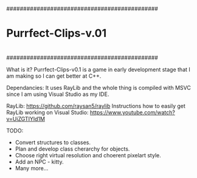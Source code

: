 #############################################
#                                           #
#             Purrfect-Clips-v.01           #
#                                           #
#############################################

What is it?
Purrfect-Clips-v0.1 is a game in early development stage that I am making so I can get better at C++.

Dependancies:
It uses RayLib and the whole thing is compiled with MSVC since I am using Visual Studio as my IDE.

RayLib: https://github.com/raysan5/raylib
Instructions how to easily get RayLib working on Visual Studio: https://www.youtube.com/watch?v=UiZGTIYld1M

TODO:
- Convert structures to classes.
- Plan and develop class cherarchy for objects.
- Choose right virtual resolution and choerent pixelart style.
- Add an NPC - kitty.
- Many more...
